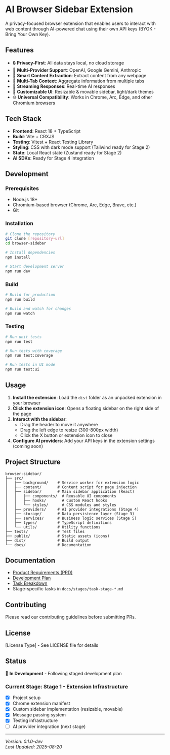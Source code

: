 # AI Browser Sidebar Extension

A privacy-focused browser extension that enables users to interact with web content through AI-powered chat using their own API keys (BYOK - Bring Your Own Key).

## Features

- 🔒 **Privacy-First**: All data stays local, no cloud storage
- 🤖 **Multi-Provider Support**: OpenAI, Google Gemini, Anthropic
- 📑 **Smart Content Extraction**: Extract content from any webpage
- 🎯 **Multi-Tab Context**: Aggregate information from multiple tabs
- 💬 **Streaming Responses**: Real-time AI responses
- 🎨 **Customizable UI**: Resizable & movable sidebar, light/dark themes
- 🌐 **Universal Compatibility**: Works in Chrome, Arc, Edge, and other Chromium browsers

## Tech Stack

- **Frontend**: React 18 + TypeScript
- **Build**: Vite + CRXJS
- **Testing**: Vitest + React Testing Library
- **Styling**: CSS with dark mode support (Tailwind ready for Stage 2)
- **State**: Local React state (Zustand ready for Stage 2)
- **AI SDKs**: Ready for Stage 4 integration

## Development

### Prerequisites

- Node.js 18+
- Chromium-based browser (Chrome, Arc, Edge, Brave, etc.)
- Git

### Installation

```bash
# Clone the repository
git clone [repository-url]
cd browser-sidebar

# Install dependencies
npm install

# Start development server
npm run dev
```

### Build

```bash
# Build for production
npm run build

# Build and watch for changes
npm run watch
```

### Testing

```bash
# Run unit tests
npm run test

# Run tests with coverage
npm run test:coverage

# Run tests in UI mode
npm run test:ui
```

## Usage

1. **Install the extension**: Load the `dist` folder as an unpacked extension in your browser
2. **Click the extension icon**: Opens a floating sidebar on the right side of the page
3. **Interact with the sidebar**:
   - Drag the header to move it anywhere
   - Drag the left edge to resize (300-800px width)
   - Click the X button or extension icon to close
4. **Configure AI providers**: Add your API keys in the extension settings (coming soon)

## Project Structure

```
browser-sidebar/
├── src/
│   ├── background/    # Service worker for extension logic
│   ├── content/       # Content script for page injection
│   ├── sidebar/       # Main sidebar application (React)
│   │   ├── components/  # Reusable UI components
│   │   ├── hooks/       # Custom React hooks
│   │   └── styles/      # CSS modules and styles
│   ├── providers/     # AI provider integrations (Stage 4)
│   ├── storage/       # Data persistence layer (Stage 3)
│   ├── services/      # Business logic services (Stage 5)
│   ├── types/         # TypeScript definitions
│   └── utils/         # Utility functions
├── tests/             # Test files
├── public/            # Static assets (icons)
├── dist/              # Build output
└── docs/              # Documentation
```

## Documentation

- [Product Requirements (PRD)](./docs/planning/PRD.md)
- [Development Plan](./docs/planning/development-plan.md)
- [Task Breakdown](./docs/planning/task-overview.md)
- Stage-specific tasks in `docs/stages/task-stage-*.md`

## Contributing

Please read our contributing guidelines before submitting PRs.

## License

[License Type] - See LICENSE file for details

## Status

🚧 **In Development** - Following staged development plan

### Current Stage: Stage 1 - Extension Infrastructure

- [x] Project setup
- [x] Chrome extension manifest
- [x] Custom sidebar implementation (resizable, movable)
- [x] Message passing system
- [x] Testing infrastructure
- [ ] AI provider integration (next stage)

---

_Version: 0.1.0-dev_  
_Last Updated: 2025-08-20_
